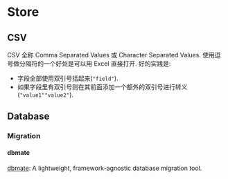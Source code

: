 # Store

## CSV
CSV 全称 Comma Separated Values 或 Character Separated Values.
使用逗号做分隔符的一个好处是可以用 Excel 直接打开.
好的实践是:
* 字段全部使用双引号括起来(`"field"`).
* 如果字段里有双引号则在其前面添加一个额外的双引号进行转义(`"value1""value2"`).


## Database
### Migration
#### dbmate
[dbmate](https://github.com/amacneil/dbmate): A lightweight, framework-agnostic database migration tool.